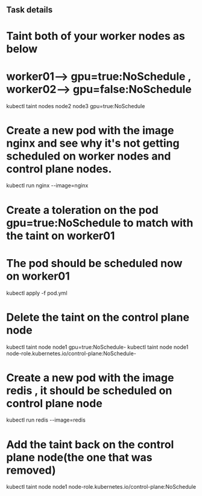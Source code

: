 ## Task details

# Taint both of your worker nodes as below
# worker01--> gpu=true:NoSchedule , worker02--> gpu=false:NoSchedule
kubectl taint nodes node2 node3 gpu=true:NoSchedule

# Create a new pod with the image nginx and see why it's not getting scheduled on worker nodes and control plane nodes.
kubectl run nginx --image=nginx

# Create a toleration on the pod gpu=true:NoSchedule to match with the taint on worker01
# The pod should be scheduled now on worker01
kubectl apply -f pod.yml

# Delete the taint on the control plane node
kubectl taint node node1 gpu=true:NoSchedule-
kubectl taint node node1 node-role.kubernetes.io/control-plane:NoSchedule-

# Create a new pod with the image redis , it should be scheduled on control plane node
kubectl run redis --image=redis

# Add the taint back on the control plane node(the one that was removed)
kubectl taint node node1 node-role.kubernetes.io/control-plane:NoSchedule
